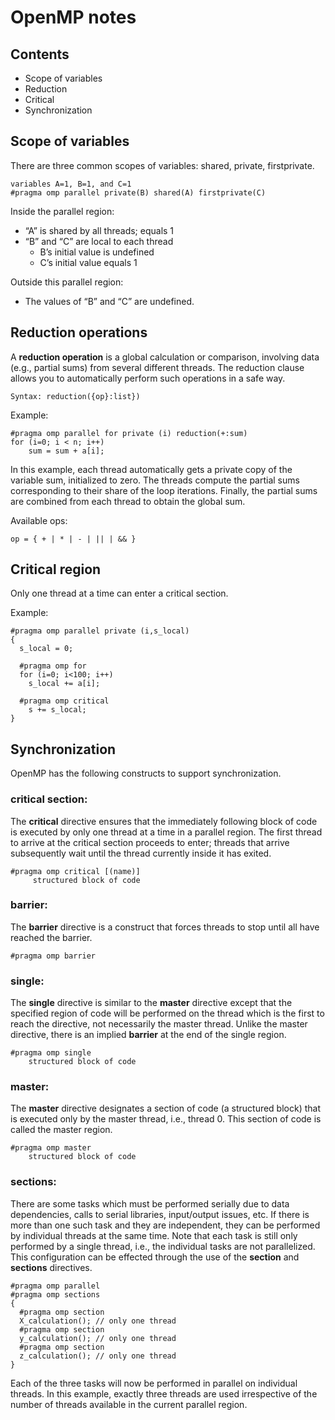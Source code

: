 # OpenMP notes
## Contents
- Scope of variables
- Reduction
- Critical
- Synchronization

## Scope of variables
There are three common scopes of variables: shared, private, firstprivate.

```
variables A=1, B=1, and C=1
#pragma omp parallel private(B) shared(A) firstprivate(C)
```

Inside the parallel region:
- “A” is shared by all threads; equals 1
- “B” and “C” are local to each thread
  - B’s initial value is undefined
  - C’s initial value equals 1

Outside this parallel region:
- The values of “B” and “C” are undefined.

## Reduction operations
A **reduction operation** is a global calculation or comparison, involving data (e.g., partial sums) from several different threads. The reduction clause allows you to automatically perform such operations in a safe way.

```
Syntax: reduction({op}:list})
```

Example:
```
#pragma omp parallel for private (i) reduction(+:sum)
for (i=0; i < n; i++)
    sum = sum + a[i];
```

In this example, each thread automatically gets a private copy of the variable sum, initialized to zero. The threads compute the partial sums corresponding to their share of the loop iterations. Finally, the partial sums are combined from each thread to obtain the global sum.

Available ops:
```
op = { + | * | - | || | && }
```

## Critical region
Only one thread at a time can enter a critical section.

Example:
```
#pragma omp parallel private (i,s_local)
{
  s_local = 0;

  #pragma omp for
  for (i=0; i<100; i++)
    s_local += a[i];

  #pragma omp critical
    s += s_local;
}
```

## Synchronization
OpenMP has the following constructs to support synchronization.

### critical section:
The **critical** directive ensures that the immediately following block of code is executed by only one thread at a time in a parallel region. The first thread to arrive at the critical section proceeds to enter; threads that arrive subsequently wait until the thread currently inside it has exited.

```
#pragma omp critical [(name)]
     structured block of code
```

### barrier:
The **barrier** directive is a construct that forces threads to stop until all have reached the barrier.

```
#pragma omp barrier
```

### single:
The **single** directive is similar to the **master** directive except that the specified region of code will be performed on the thread which is the first to reach the directive, not necessarily the master thread. Unlike the master directive, there is an implied **barrier** at the end of the single region.

```
#pragma omp single
    structured block of code
```

### master:
The **master** directive designates a section of code (a structured block) that is executed only by the master thread, i.e., thread 0. This section of code is called the master region.

```
#pragma omp master
    structured block of code
```

### sections:
There are some tasks which must be performed serially due to data dependencies, calls to serial libraries, input/output issues, etc. If there is more than one such task and they are independent, they can be performed by individual threads at the same time. Note that each task is still only performed by a single thread, i.e., the individual tasks are not parallelized. This configuration can be effected through the use of the **section** and **sections** directives.

```
#pragma omp parallel
#pragma omp sections
{
  #pragma omp section
  X_calculation(); // only one thread
  #pragma omp section
  y_calculation(); // only one thread
  #pragma omp section
  z_calculation(); // only one thread
}
```
Each of the three tasks will now be performed in parallel on individual threads. In this example, exactly three threads are used irrespective of the number of threads available in the current parallel region.

